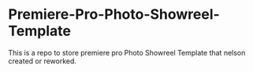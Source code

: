 # Premiere-Pro-Photo-Showreel-Template
This is a repo to store premiere pro Photo Showreel Template that nelson created or reworked.
